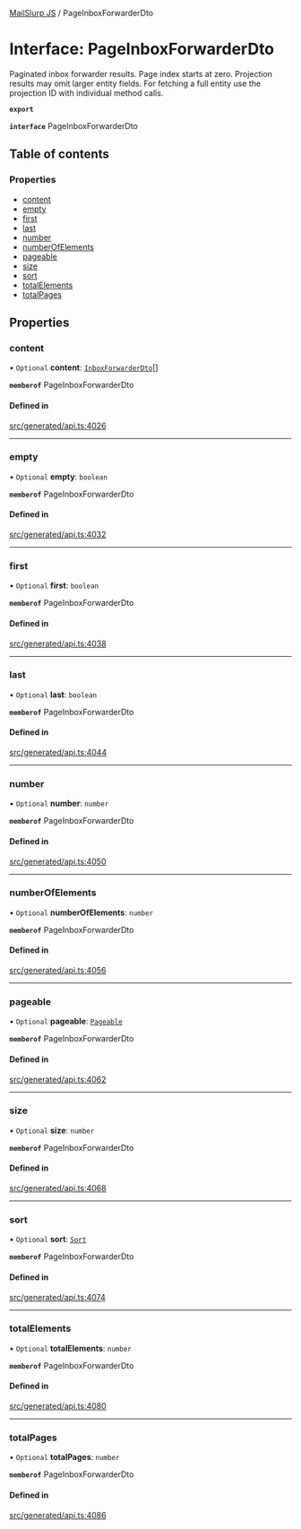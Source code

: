 [MailSlurp JS](../README.md) / PageInboxForwarderDto

# Interface: PageInboxForwarderDto

Paginated inbox forwarder results. Page index starts at zero. Projection results may omit larger entity fields. For fetching a full entity use the projection ID with individual method calls.

**`export`**

**`interface`** PageInboxForwarderDto

## Table of contents

### Properties

- [content](PageInboxForwarderDto.md#content)
- [empty](PageInboxForwarderDto.md#empty)
- [first](PageInboxForwarderDto.md#first)
- [last](PageInboxForwarderDto.md#last)
- [number](PageInboxForwarderDto.md#number)
- [numberOfElements](PageInboxForwarderDto.md#numberofelements)
- [pageable](PageInboxForwarderDto.md#pageable)
- [size](PageInboxForwarderDto.md#size)
- [sort](PageInboxForwarderDto.md#sort)
- [totalElements](PageInboxForwarderDto.md#totalelements)
- [totalPages](PageInboxForwarderDto.md#totalpages)

## Properties

### content

• `Optional` **content**: [`InboxForwarderDto`](InboxForwarderDto.md)[]

**`memberof`** PageInboxForwarderDto

#### Defined in

[src/generated/api.ts:4026](https://github.com/mailslurp/mailslurp-client/blob/20b4039/src/generated/api.ts#L4026)

___

### empty

• `Optional` **empty**: `boolean`

**`memberof`** PageInboxForwarderDto

#### Defined in

[src/generated/api.ts:4032](https://github.com/mailslurp/mailslurp-client/blob/20b4039/src/generated/api.ts#L4032)

___

### first

• `Optional` **first**: `boolean`

**`memberof`** PageInboxForwarderDto

#### Defined in

[src/generated/api.ts:4038](https://github.com/mailslurp/mailslurp-client/blob/20b4039/src/generated/api.ts#L4038)

___

### last

• `Optional` **last**: `boolean`

**`memberof`** PageInboxForwarderDto

#### Defined in

[src/generated/api.ts:4044](https://github.com/mailslurp/mailslurp-client/blob/20b4039/src/generated/api.ts#L4044)

___

### number

• `Optional` **number**: `number`

**`memberof`** PageInboxForwarderDto

#### Defined in

[src/generated/api.ts:4050](https://github.com/mailslurp/mailslurp-client/blob/20b4039/src/generated/api.ts#L4050)

___

### numberOfElements

• `Optional` **numberOfElements**: `number`

**`memberof`** PageInboxForwarderDto

#### Defined in

[src/generated/api.ts:4056](https://github.com/mailslurp/mailslurp-client/blob/20b4039/src/generated/api.ts#L4056)

___

### pageable

• `Optional` **pageable**: [`Pageable`](Pageable.md)

**`memberof`** PageInboxForwarderDto

#### Defined in

[src/generated/api.ts:4062](https://github.com/mailslurp/mailslurp-client/blob/20b4039/src/generated/api.ts#L4062)

___

### size

• `Optional` **size**: `number`

**`memberof`** PageInboxForwarderDto

#### Defined in

[src/generated/api.ts:4068](https://github.com/mailslurp/mailslurp-client/blob/20b4039/src/generated/api.ts#L4068)

___

### sort

• `Optional` **sort**: [`Sort`](Sort.md)

**`memberof`** PageInboxForwarderDto

#### Defined in

[src/generated/api.ts:4074](https://github.com/mailslurp/mailslurp-client/blob/20b4039/src/generated/api.ts#L4074)

___

### totalElements

• `Optional` **totalElements**: `number`

**`memberof`** PageInboxForwarderDto

#### Defined in

[src/generated/api.ts:4080](https://github.com/mailslurp/mailslurp-client/blob/20b4039/src/generated/api.ts#L4080)

___

### totalPages

• `Optional` **totalPages**: `number`

**`memberof`** PageInboxForwarderDto

#### Defined in

[src/generated/api.ts:4086](https://github.com/mailslurp/mailslurp-client/blob/20b4039/src/generated/api.ts#L4086)
